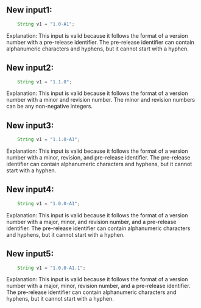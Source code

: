 ## New input1:
```java
    String v1 = "1.0-A1";
```
Explanation: This input is valid because it follows the format of a version number with a pre-release identifier. The pre-release identifier can contain alphanumeric characters and hyphens, but it cannot start with a hyphen.

## New input2:
```java
    String v1 = "1.1.0";
```
Explanation: This input is valid because it follows the format of a version number with a minor and revision number. The minor and revision numbers can be any non-negative integers.

## New input3:
```java
    String v1 = "1.1.0-A1";
```
Explanation: This input is valid because it follows the format of a version number with a minor, revision, and pre-release identifier. The pre-release identifier can contain alphanumeric characters and hyphens, but it cannot start with a hyphen.

## New input4:
```java
    String v1 = "1.0.0-A1";
```
Explanation: This input is valid because it follows the format of a version number with a major, minor, and revision number, and a pre-release identifier. The pre-release identifier can contain alphanumeric characters and hyphens, but it cannot start with a hyphen.

## New input5:
```java
    String v1 = "1.0.0-A1.1";
```
Explanation: This input is valid because it follows the format of a version number with a major, minor, revision number, and a pre-release identifier. The pre-release identifier can contain alphanumeric characters and hyphens, but it cannot start with a hyphen.
